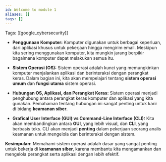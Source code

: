 ```yaml
---
id: Welcome to module 1
aliases: []
tags: []
---
```


Tags: [[google_cybersecurity]]

- **Penggunaan Komputer:** Komputer digunakan untuk berbagai keperluan, dari aplikasi khusus untuk pekerjaan hingga mengirim email. Meskipun kita sering menggunakan komputer, kita mungkin jarang berpikir bagaimana komputer dapat melakukan semua itu.

- **Sistem Operasi (OS):** Sistem operasi adalah kunci yang memungkinkan komputer menjalankan aplikasi dan berinteraksi dengan perangkat keras. Dalam bagian ini, kita akan mempelajari tentang **sistem operasi umum** dan **fungsi utama** sistem operasi.

- **Hubungan OS, Aplikasi, dan Perangkat Keras:** Sistem operasi menjadi penghubung antara perangkat keras komputer dan aplikasi yang kita gunakan. Pemahaman tentang hubungan ini sangat penting untuk karir di bidang **keamanan siber**.

- **Grafical User Interface (GUI) vs Command-Line Interface (CLI):** Kita akan membandingkan antara **GUI**, yang lebih visual, dan **CLI**, yang berbasis teks. CLI akan menjadi **penting** dalam pekerjaan seorang analis keamanan untuk mengelola dan berinteraksi dengan sistem.

**Kesimpulan:**
Memahami sistem operasi adalah dasar yang sangat penting untuk bekerja di **keamanan siber**, karena membantu kita mengamankan dan mengelola perangkat serta aplikasi dengan lebih efektif.
